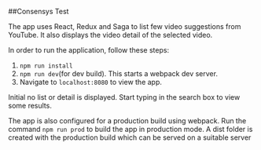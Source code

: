 ##Consensys Test

The app uses React, Redux and Saga to list few video suggestions from YouTube. It also displays the video detail of the selected video.

In order to run the application, follow these steps:
1. `npm run install`
2. `npm run dev`(for dev build). This starts a webpack dev server.
3. Navigate to `localhost:8080` to view the app.

Initial no list or detail is displayed. Start typing in the search box to view some results.

The app is also configured for a production build using webpack. Run the command `npm run prod` to build the app in production mode. A dist folder is created with the production build which can be served on a suitable server